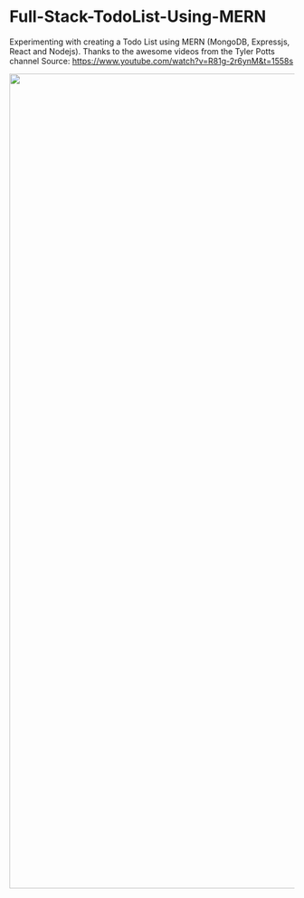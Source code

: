 # Full-Stack-TodoList-Using-MERN

Experimenting with creating a Todo List using MERN (MongoDB, Expressjs, React and Nodejs). Thanks to the awesome videos from the Tyler Potts channel Source: https://www.youtube.com/watch?v=R81g-2r6ynM&t=1558s


<p align="center"><a href="https://cdn.discordapp.com/attachments/1092557807628341309/1136332462352511038/image.png" target="_blank"><img width="1440" alt="todolist" src="https://github.com/user-attachments/assets/48be6de6-75ea-4241-8936-e77fdf0f1b12"></a></p>
